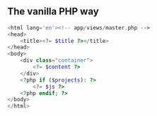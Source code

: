 The vanilla PHP way
-------------------
```php
<html lang='en'><!-- app/views/master.php -->
<head>
    <title><?= $title ?></title>
</head>
<body>
    <div class="container">
        <?= $content ?>
    </div>
    <?php if ($projects): ?>
        <?= $js ?>
    <?php endif; ?>
</body>
</html>
```
